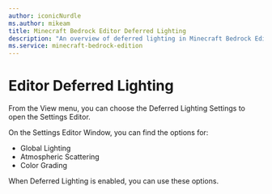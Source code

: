 ```yaml
---
author: iconicNurdle
ms.author: mikeam
title: Minecraft Bedrock Editor Deferred Lighting
description: "An overview of deferred lighting in Minecraft Bedrock Editor"
ms.service: minecraft-bedrock-edition
---
```


# Editor Deferred Lighting

From the View menu, you can choose the Deferred Lighting Settings to open the Settings Editor.

On the Settings Editor Window, you can find the options for:

- Global Lighting
- Atmospheric Scattering
- Color Grading

When Deferred Lighting is enabled, you can use these options.
